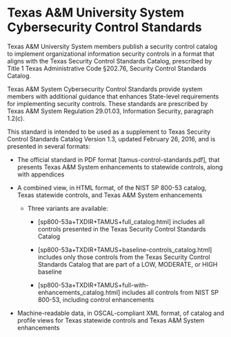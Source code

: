 # Texas A&M University System Cybersecurity Control Standards

Texas A&M University System members publish a security control catalog to
implement organizational information security controls in a format that aligns
with the Texas Security Control Standards Catalog, prescribed by Title 1 Texas
Administrative Code §202.76, Security Control Standards Catalog.

Texas A&M System Cybersecurity Control Standards provide system members with
additional guidance that enhances State-level requirements for implementing
security controls.  These standards are prescribed by Texas A&M System
Regulation 29.01.03, Information Security, paragraph 1.2(c).

This standard is intended to be used as a supplement to Texas Security Control
Standards Catalog Version 1.3, updated February 26, 2016, and is presented in
several formats:

- The official standard in PDF format [tamus-control-standards.pdf], that
  presents Texas A&M System enhancements to statewide controls, along with
  appendices

- A combined view, in HTML format, of the NIST SP 800-53 catalog, Texas
  statewide controls, and Texas A&M System enhancements

  - Three variants are available:

    - [sp800-53a+TXDIR+TAMUS+full_catalog.html] includes all controls presented
      in the Texas Security Control Standards Catalog

    - [sp800-53a+TXDIR+TAMUS+baseline-controls_catalog.html] includes only those
      controls from the Texas Security Control Standards Catalog that are part
      of a LOW, MODERATE, or HIGH baseline

    - [sp800-53a+TXDIR+TAMUS+full-with-enhancements_catalog.html] includes all
      controls from NIST SP 800-53, including control enhancements

- Machine-readable data, in OSCAL-compliant XML format, of catalog and profile
  views for Texas statewide controls and Texas A&M System enhancements
